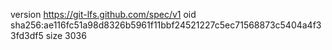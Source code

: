 version https://git-lfs.github.com/spec/v1
oid sha256:ae116fc51a98d8326b5961f11bbf24521227c5ec71568873c5404a4f33fd3df5
size 3036
